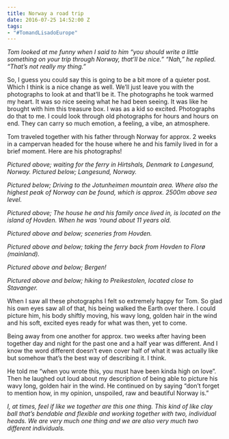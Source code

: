 ```yaml
---
title: Norway a road trip
date: 2016-07-25 14:52:00 Z
tags:
- "#TomandLisadoEurope"
---
```


*Tom looked at me funny when I said to him “you should write a little something on your trip through Norway, that’ll be nice.” “Nah,” he replied. “That’s not really my thing.”*

So, I guess you could say this is going to be a bit more of a quieter post. Which I think is a nice change as well. We’ll just leave you with the photographs to look at and that’ll be it. The photographs he took warmed my heart. It was so nice seeing what he had been seeing. It was like he brought with him this treasure box. I was as a kid so excited. Photographs do that to me. I could look through old photographs for hours and hours on end. They can carry so much emotion, a feeling, a vibe, an atmosphere.

Tom traveled together with his father through Norway for approx. 2 weeks in a campervan headed for the house where he and his family lived in for a brief moment. Here are his photographs!

*Pictured above; waiting for the ferry in Hirtshals, Denmark to Langesund, Norway. Pictured below; Langesund, Norway.*

*Pictured below; Driving to the Jotunheimen mountain area. Where also the highest peak of Norway can be found, which is approx. 2500m above sea level.*

*Pictured above; The house he and his family once lived in, is located on the island of Hovden. When he was ‘round about 11 years old.*

*Pictured above and below; sceneries from Hovden.*

*Pictured above and below; taking the ferry back from Hovden to Florø (mainland).*

*Pictured above and below; Bergen!*

*Pictured above and below; hiking to Preikestolen, located close to Stavanger.*

When I saw all these photographs I felt so extremely happy for Tom. So glad his own eyes saw all of that, his being walked the Earth over there. I could picture him, his body shiftly moving, his wavy long, golden hair in the wind and his soft, excited eyes ready for what was then, yet to come. 

Being away from one another for approx. two weeks after having been together day and night for the past one and a half year was different. And I know the word different doesn’t even cover half of what it was actually like but somehow that’s the best way of describing it. I think.

He told me “when you wrote this, you must have been kinda high on love”. Then he laughed out loud about my description of being able to picture his wavy long, golden hair in the wind. He continued on by saying “don’t forget to mention how, in my opinion, unspoiled, raw and beautiful Norway is.” 

*I, at times, feel if like we together are this one thing. This kind of like clay ball that’s bendable and flexible and working together with two, individual heads. We are very much one thing and we are also very much two different individuals.*
